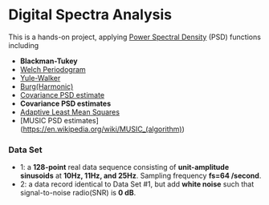 # Digital Spectra Analysis

This is a hands-on project, applying [Power Spectral Density](https://en.wikipedia.org/wiki/Spectral_density) (PSD) functions including 

* **Blackman-Tukey**
* [Welch Periodogram](https://en.wikipedia.org/wiki/Welch%27s_method)
* [Yule-Walker](https://en.wikipedia.org/wiki/Autoregressive_model#Yule%E2%80%93Walker_equations)
* [Burg(Harmonic)](https://en.wikipedia.org/wiki/Spectral_density_estimation#cite_ref-Burg_4-0)
* [Covariance PSD estimate](https://en.wikipedia.org/wiki/Spectral_density_estimation#Example_calculation)
* **Covariance PSD estimates**
* [Adaptive Least Mean Squares](https://en.wikipedia.org/wiki/Least_mean_squares_filter)
* [MUSIC PSD estimates] (https://en.wikipedia.org/wiki/MUSIC_(algorithm))
### Data Set 
* 1: a **128-point** real data sequence consisting of **unit-amplitude sinusoids** at
**10Hz, 11Hz, and 25Hz**. Sampling frequency **fs=64 /second**.
* 2: a data record identical to Data Set #1, but add **white noise** such that
signal-to-noise radio(SNR) is **0 dB**.
